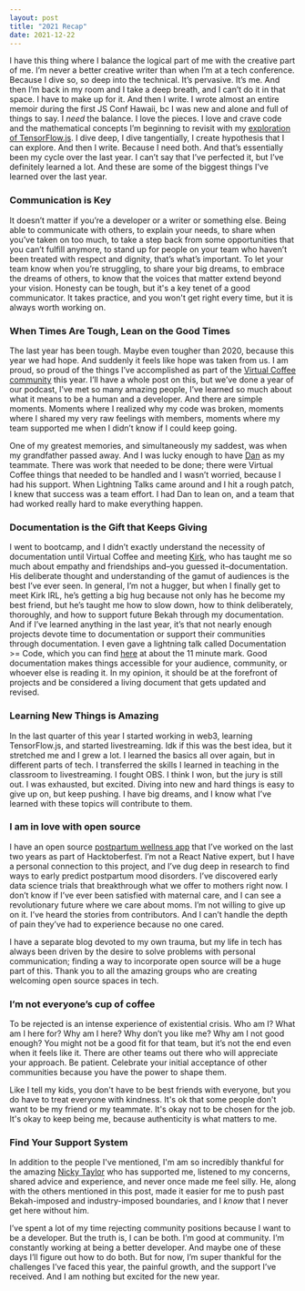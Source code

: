 ```yaml
---
layout: post
title: "2021 Recap"
date: 2021-12-22
---
```


I have this thing where I balance the logical part of me with the creative part of me. I’m never a better creative writer than when I’m at a tech conference. Because I dive so, so deep into the technical. It’s pervasive. It’s me. And then I’m back in my room and I take a deep breath, and I can’t do it in that space. I have to make up for it. And then I write. I wrote almost an entire memoir during the first JS Conf Hawaii, bc I was new and alone and full of things to say. I _need_ the balance. I love the pieces. I love and crave code and the mathematical concepts I’m beginning to revisit with my [exploration of TensorFlow.js](https://www.youtube.com/@bekahhw). I dive deep, I dive tangentially, I create hypothesis that I can explore. And then I write. Because I need both. And that’s essentially been my cycle over the last year. I can’t say that I’ve perfected it, but I’ve definitely learned a lot. And these are some of the biggest things I've learned over the last year.

### Communication is Key

It doesn’t matter if you’re a developer or a writer or something else. Being able to communicate with others, to explain your needs, to share when you’ve taken on too much, to take a step back from some opportunities that you can’t fulfill anymore, to stand up for people on your team who haven’t been treated with respect and dignity, that’s what’s important. To let your team know when you’re struggling, to share your big dreams, to embrace the dreams of others, to know that the voices that matter extend beyond your vision. Honesty can be tough, but it's a key tenet of a good communicator. It takes practice, and you won't get right every time, but it is always worth working on.

### When Times Are Tough, Lean on the Good Times

The last year has been tough. Maybe even tougher than 2020, because this year we had hope. And suddenly it feels like hope was taken from us. I am proud, so proud of the things I’ve accomplished as part of the [Virtual Coffee community](https://virtualcoffee.io/) this year. I’ll have a whole post on this, but we’ve done a year of our podcast, I’ve met so many amazing people, I’ve learned so much about what it means to be a human and a developer. And there are simple moments. Moments where I realized why my code was broken, moments where I shared my very raw feelings with members, moments where my team supported me when I didn’t know if I could keep going.

One of my greatest memories, and simultaneously my saddest, was when my grandfather passed away. And I was lucky enough to have [Dan](https://twitter.com/danieltott) as my teammate. There was work that needed to be done; there were Virtual Coffee things that needed to be handled and I wasn’t worried, because I had his support. When Lightning Talks came around and I hit a rough patch, I knew that success was a team effort. I had Dan to lean on, and a team that had worked really hard to make everything happen.

### Documentation is the Gift that Keeps Giving

I went to bootcamp, and I didn’t exactly understand the necessity of documentation until Virtual Coffee and meeting [Kirk](https://twitter.com/KirkCodes), who has taught me so much about empathy and friendships and–you guessed it–documentation. His deliberate thought and understanding of the gamut of audiences is the best I’ve ever seen. In general, I’m not a hugger, but when I finally get to meet Kirk IRL, he’s getting a big hug because not only has he become my best friend, but he’s taught me how to slow down, how to think deliberately, thoroughly, and how to support future Bekah through my documentation. And if I’ve learned anything in the last year, it’s that not nearly enough projects devote time to documentation or support their communities through documentation. I even gave a lightning talk called Documentation >= Code, which you can find [here](https://www.youtube.com/watch?v=wcMGC89X0Qo) at about the 11 minute mark. Good documentation makes things accessible for your audience, community, or whoever else is reading it. In my opinion, it should be at the forefront of projects and be considered a living document that gets updated and revised.

### Learning New Things is Amazing

In the last quarter of this year I started working in web3, learning TensorFlow.js, and started livestreaming. Idk if this was the best idea, but it stretched me and I grew a lot. I learned the basics all over again, but in different parts of tech. I transferred the skills I learned in teaching in the classroom to livestreaming. I fought OBS. I think I won, but the jury is still out. I was exhausted, but excited. Diving into new and hard things is easy to give up on, but keep pushing. I have big dreams, and I know what I’ve learned with these topics will contribute to them.

### I am in love with open source

I have an open source [postpartum wellness app](https://github.com/bekahHW/postpartum-wellness-app) that I’ve worked on the last two years as part of Hacktoberfest. I’m not a React Native expert, but I have a personal connection to this project, and I’ve dug deep in research to find ways to early predict postpartum mood disorders. I’ve discovered early data science trials that breakthrough what we offer to mothers right now. I don’t know if I’ve ever been satisfied with maternal care, and I can see a revolutionary future where we care about moms. I’m not willing to give up on it. I’ve heard the stories from contributors. And I can’t handle the depth of pain they’ve had to experience because no one cared.

I have a separate blog devoted to my own trauma, but my life in tech has always been driven by the desire to solve problems with personal communication; finding a way to incorporate open source will be a huge part of this. Thank you to all the amazing groups who are creating welcoming open source spaces in tech.

### I’m not everyone’s cup of coffee

To be rejected is an intense experience of existential crisis. Who am I? What am I here for? Why am I here? Why don’t you like me? Why am I not good enough? You might not be a good fit for that team, but it’s not the end even when it feels like it. There are other teams out there who will appreciate your approach. Be patient. Celebrate your initial acceptance of other communities because you have the power to shape them.

Like I tell my kids, you don't have to be best friends with everyone, but you do have to treat everyone with kindness. It's ok that some people don't want to be my friend or my teammate. It's okay not to be chosen for the job. It's okay to keep being me, because authenticity is what matters to me.

### Find Your Support System

In addition to the people I've mentioned, I'm am so incredibly thankful for the amazing [Nicky Taylor](https://twitter.com/nickytonline) who has supported me, listened to my concerns, shared advice and experience, and never once made me feel silly. He, along with the others mentioned in this post, made it easier for me to push past Bekah-imposed and industry-imposed boundaries, and I _know_ that I never get here without him.

I’ve spent a lot of my time rejecting community positions because I want to be a developer. But the truth is, I can be both. I’m good at community. I’m constantly working at being a better developer. And maybe one of these days I’ll figure out how to do both. But for now, I’m super thankful for the challenges I’ve faced this year, the painful growth, and the support I’ve received. And I am nothing but excited for the new year.
